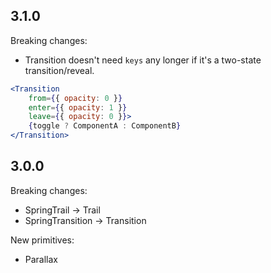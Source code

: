 ## 3.1.0

Breaking changes:

* Transition doesn't need `keys` any longer if it's a two-state transition/reveal.

```jsx
<Transition
    from={{ opacity: 0 }} 
    enter={{ opacity: 1 }} 
    leave={{ opacity: 0 }}>
    {toggle ? ComponentA : ComponentB}
</Transition>
```

## 3.0.0

Breaking changes:

* SpringTrail -> Trail
* SpringTransition -> Transition

New primitives:

* Parallax